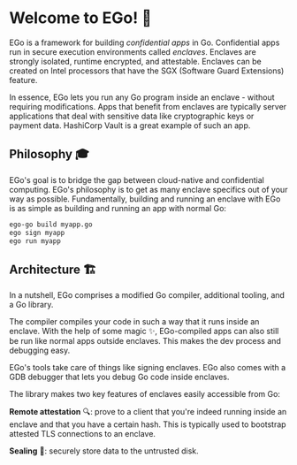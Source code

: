 # Welcome to EGo! 🎉

EGo is a framework for building *confidential apps* in Go. Confidential apps run in secure execution environments called *enclaves*. Enclaves are strongly isolated, runtime encrypted, and attestable. Enclaves can be created on Intel processors that have the SGX (Software Guard Extensions) feature.

In essence, EGo lets you run any Go program inside an enclave - without requiring modifications. Apps that benefit from enclaves are typically server applications that deal with sensitive data like cryptographic keys or payment data. HashiCorp Vault is a great example of such an app.

## Philosophy 🎓

EGo's goal is to bridge the gap between cloud-native and confidential computing. EGo's philosophy is to get as many enclave specifics out of your way as possible. Fundamentally, building and running an enclave with EGo is as simple as building and running an app with normal Go:

```bash
ego-go build myapp.go
ego sign myapp
ego run myapp
```

## Architecture 🏗

In a nutshell, EGo comprises a modified Go compiler, additional tooling, and a Go library.

The compiler compiles your code in such a way that it runs inside an enclave. With the help of some magic ✨, EGo-compiled apps can also still be run like normal apps outside enclaves. This makes the dev process and debugging easy.

EGo's tools take care of things like signing enclaves. EGo also comes with a GDB debugger that lets you debug Go code inside enclaves.

The library makes two key features of enclaves easily accessible from Go:

**Remote attestation** 🔍: prove to a client that you're indeed running inside an enclave and that you have a certain hash. This is typically used to bootstrap attested TLS connections to an enclave.

**Sealing** 📧: securely store data to the untrusted disk.
